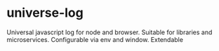 # universe-log
Universal javascript log for node and browser. Suitable for libraries and microservices. Configurable via env and window. Extendable
